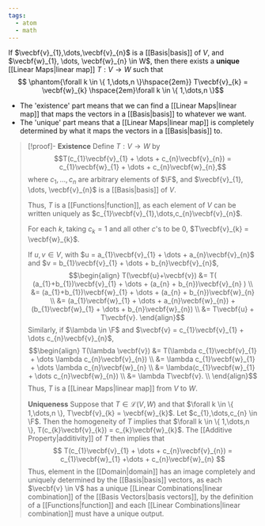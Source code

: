 ```yaml
---
tags:
  - atom
  - math
---
```

If $\vecbf{v}_{1},\dots,\vecbf{v}_{n}$ is a [[Basis|basis]] of $V$, and $\vecbf{w}_{1}, \dots, \vecbf{w}_{n} \in W$, then there exists a **unique** [[Linear Maps|linear map]] $T : V \to W$ such that
$$ \phantom{\forall k \in \{ 1,\dots,n \}\hspace{2em}} T\vecbf{v}_{k} = \vecbf{w}_{k} \hspace{2em}\forall k \in \{ 1,\dots,n \}$$
- The 'existence' part means that we can find a [[Linear Maps|linear map]] that maps the vectors in a [[Basis|basis]] to whatever we want. 
- The 'unique' part means that a [[Linear Maps|linear map]] is completely determined by what it maps the vectors in a [[Basis|basis]] to.

> [!proof]-
> **Existence**
> Define $T: V \to W$ by
> $$T(c_{1}\vecbf{v}_{1} + \dots + c_{n}\vecbf{v}_{n}) = c_{1}\vecbf{w}_{1} + \dots + c_{n}\vecbf{w}_{n},$$
> where $c_{1},\dots,c_{n}$ are arbitrary elements of $\F$, and $\vecbf{v}_{1}, \dots, \vecbf{v}_{n}$ is a [[Basis|basis]] of $V$.
> 
> Thus, $T$ is a [[Functions|function]], as each element of $V$ can be written uniquely as $c_{1}\vecbf{v}_{1},\dots,c_{n}\vecbf{v}_{n}$.
> 
> For each $k$, taking $c_{k} = 1$ and all other $c$'s to be $0$, $T\vecbf{v}_{k} = \vecbf{w}_{k}$.
> 
> If $u,v \in V$, with $u = a_{1}\vecbf{v}_{1} + \dots + a_{n}\vecbf{v}_{n}$ and $v = b_{1}\vecbf{v}_{1} + \dots + b_{n}\vecbf{v}_{n}$,
> $$\begin{align}
> 	T(\vecbf{u}+\vecbf{v}) &= T( (a_{1}+b_{1})\vecbf{v}_{1} + \dots + (a_{n} + b_{n})\vecbf{v}_{n} ) \\
> 	&= (a_{1}+b_{1})\vecbf{w}_{1} + \dots + (a_{n} + b_{n})\vecbf{w}_{n} \\
> 	&= (a_{1}\vecbf{w}_{1} + \dots + a_{n}\vecbf{w}_{n}) + (b_{1}\vecbf{w}_{1} + \dots + b_{n}\vecbf{w}_{n}) \\
> 	&= T\vecbf{u} + T\vecbf{v}.
> \end{align}$$
> Similarly, if $\lambda \in \F$ and $\vecbf{v} = c_{1}\vecbf{v}_{1} + \dots c_{n}\vecbf{v}_{n}$,
> $$\begin{align}
> 	T(\lambda \vecbf{v}) &= T(\lambda c_{1}\vecbf{v}_{1} + \dots \lambda c_{n}\vecbf{v}_{n}) \\
> 	&= \lambda c_{1}\vecbf{w}_{1} + \dots \lambda c_{n}\vecbf{w}_{n} \\
> 	&= \lambda(c_{1}\vecbf{w}_{1} + \dots c_{n}\vecbf{w}_{n}) \\
> 	&= \lambda T\vecbf{v}. \\
> \end{align}$$
> Thus, $T$ is a [[Linear Maps|linear map]] from $V$ to $W$.
> 
> **Uniqueness**
> Suppose that $T \in \mathcal{L}(V,W)$ and that $\forall k \in \{ 1,\dots,n \}, T\vecbf{v}_{k} = \vecbf{w}_{k}$. 
> Let $c_{1},\dots,c_{n} \in \F$. Then the homogeneity of $T$ implies that $\forall k \in \{ 1,\dots,n \}, T(c_{k}\vecbf{v}_{k}) = c_{k}\vecbf{w}_{k}$. The [[Additive Property|additivity]] of $T$ then implies that
> $$ T(c_{1}\vecbf{v}_{1} + \dots + c_{n}\vecbf{v}_{n}) = c_{1}\vecbf{w}_{1}  +\dots + c_{n}\vecbf{w}_{n} $$
> Thus, element in the [[Domain|domain]] has an image completely and uniquely determined by the [[Basis|basis]] vectors, as each $\vecbf{v} \in V$ has a unique [[Linear Combinations|linear combination]] of the [[Basis Vectors|basis vectors]], by the definition of a [[Functions|function]] and each [[Linear Combinations|linear combination]] must have a unique output.